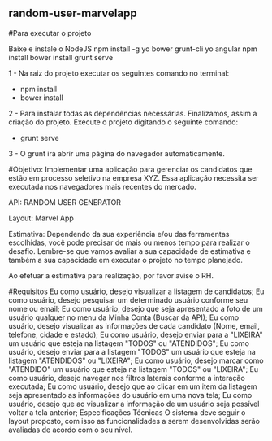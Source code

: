 ## random-user-marvelapp

#Para executar o projeto

Baixe e instale o NodeJS
npm install -g yo bower grunt-cli
yo angular
npm install
bower install
grunt serve

1 - Na raiz do projeto executar os seguintes comando no terminal:
 * npm install
 * bower install

2 - Para instalar todas as dependências necessárias. Finalizamos, assim a criação do projeto. Execute o projeto digitando o seguinte comando:
 * grunt serve

3 - O grunt irá abrir uma página do navegador automaticamente.

#Objetivo: Implementar uma aplicação para gerenciar os candidatos que estão em processo seletivo na empresa XYZ. Essa aplicação necessita ser executada nos navegadores mais recentes do mercado.

API: RANDOM USER GENERATOR

Layout: Marvel App

Estimativa: Dependendo da sua experiência e/ou das ferramentas escolhidas, você pode precisar de mais ou menos tempo para realizar o desafio. Lembre-se que vamos avaliar a sua capacidade de estimativa e também a sua capacidade em executar o projeto no tempo planejado.

Ao efetuar a estimativa para realização, por favor avise o RH.

#Requisitos
Eu como usuário, desejo visualizar a listagem de candidatos;
Eu como usuário, desejo pesquisar um determinado usuário conforme seu nome ou email;
Eu como usuário, desejo que seja apresentado a foto de um usuário qualquer no menu da Minha Conta (Buscar da API);
Eu como usuário, desejo visualizar as informações de cada candidato (Nome, email, telefone, cidade e estado);
Eu como usuário, desejo enviar para a "LIXEIRA" um usuário que esteja na listagem "TODOS" ou "ATENDIDOS";
Eu como usuário, desejo enviar para a listagem "TODOS" um usuário que esteja na listagem "ATENDIDOS" ou "LIXEIRA";
Eu como usuário, desejo marcar como "ATENDIDO" um usuário que esteja na listagem "TODOS" ou "LIXEIRA";
Eu como usuário, desejo navegar nos filtros laterais conforme a interação executada;
Eu como usuário, desejo que ao clicar em um item da listagem seja apresentado as informações do usuário em uma nova tela;
Eu como usuário, desejo que ao visualizar a informação de um usuário seja possível voltar a tela anterior;
Especificações Técnicas
O sistema deve seguir o layout proposto, com isso as funcionalidades a serem desenvolvidas serão avaliadas de acordo com o seu nível.

